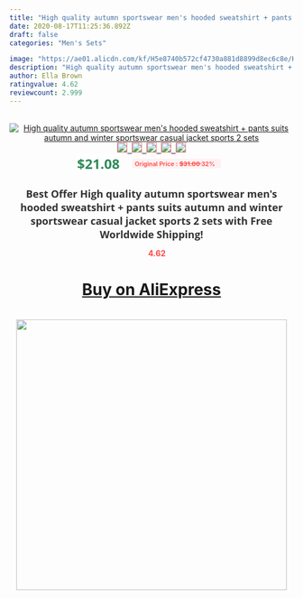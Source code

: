 ```yaml
---
title: "High quality autumn sportswear men's hooded sweatshirt + pants suits autumn and winter sportswear casual jacket sports 2 sets"
date: 2020-08-17T11:25:36.892Z
draft: false
categories: "Men's Sets"

image: "https://ae01.alicdn.com/kf/H5e8740b572cf4730a881d8899d8ec6c8e/High-quality-autumn-sportswear-men-s-hooded-sweatshirt-pants-suits-autumn-and-winter-sportswear-casual-jacket.jpg"
description: "High quality autumn sportswear men's hooded sweatshirt + pants suits autumn and winter sportswear casual jacket sports 2 sets"
author: Ella Brown
ratingvalue: 4.62
reviewcount: 2.999
---
```

<br>
<div style="text-align: center;">
<a href="https://s.click.aliexpress.com/e/_AXlLff" target="_blank" rel="nofollow noopener noreferrer"><img alt="High quality autumn sportswear men's hooded sweatshirt + pants suits autumn and winter sportswear casual jacket sports 2 sets" class="magnifier-image" src="https://ae01.alicdn.com/kf/H5e8740b572cf4730a881d8899d8ec6c8e/High-quality-autumn-sportswear-men-s-hooded-sweatshirt-pants-suits-autumn-and-winter-sportswear-casual-jacket.jpg_640x640.jpg">
<br>
<img style="border:1px solid salmon" src="https://ae01.alicdn.com/kf/H5e8740b572cf4730a881d8899d8ec6c8e/High-quality-autumn-sportswear-men-s-hooded-sweatshirt-pants-suits-autumn-and-winter-sportswear-casual-jacket.jpg_120x120.jpg">&nbsp;&nbsp;<img style="border:1px solid salmon" src="https://ae01.alicdn.com/kf/H84ead541e344445fb3e6b448f652fdcfF/High-quality-autumn-sportswear-men-s-hooded-sweatshirt-pants-suits-autumn-and-winter-sportswear-casual-jacket.jpg_120x120.jpg">&nbsp;&nbsp;<img style="border:1px solid salmon" src="https://ae01.alicdn.com/kf/H712ce27f630f462391800283035b1e75u/High-quality-autumn-sportswear-men-s-hooded-sweatshirt-pants-suits-autumn-and-winter-sportswear-casual-jacket.jpg_120x120.jpg">&nbsp;&nbsp;<img style="border:1px solid salmon" src="https://ae01.alicdn.com/kf/H1b5b4250922f4ebeaef637c538a3e4cao/High-quality-autumn-sportswear-men-s-hooded-sweatshirt-pants-suits-autumn-and-winter-sportswear-casual-jacket.jpg_120x120.jpg">&nbsp;&nbsp;<img style="border:1px solid salmon" src="https://ae01.alicdn.com/kf/Hc5c24a6448c44c18924ce72df9884cabl/High-quality-autumn-sportswear-men-s-hooded-sweatshirt-pants-suits-autumn-and-winter-sportswear-casual-jacket.jpg_120x120.jpg"></a></div><br0>
<div style="text-align: center;"><span style="background-color: white; border: 0px; box-sizing: border-box; color: seagreen; display: inline-block; font-family: &quot;open sans&quot; , &quot;arial&quot; , &quot;helvetica&quot; , sans-serif , &quot;heiti&quot;; font-size: 24px; font-stretch: inherit; font-weight: 700; line-height: inherit; margin: 0px 10px 0px 0px; padding: 0px; vertical-align: middle;">$21.08 </span>
<span style="background: rgb(255 , 241 , 241); border-radius: 3px; border: 0px; box-sizing: border-box; color: #ff4747; display: inline-block; font-family: inherit; font-size: 12px; font-stretch: inherit; font-style: inherit; font-variant: inherit; font-weight: 600; line-height: inherit; margin: 0px; padding: 2px 5px; transform: scale(0.9); vertical-align: middle;">Original Price : <b style="text-decoration: line-through;">$31.00 </b> 32%&nbsp;&nbsp;</span></div>
<h1 style="color: #333333; display: inline-block; font-family: &quot;open sans&quot; , &quot;arial&quot; , &quot;helvetica&quot; , sans-serif , &quot;heiti&quot;; font-size: 18px; font-stretch: inherit; font-weight: 700; text-align: center;">Best Offer High quality autumn sportswear men's hooded sweatshirt + pants suits autumn and winter sportswear casual jacket sports 2 sets with Free Worldwide Shipping!</h1>
<div style="color: #ff4747; text-align: center;">
<img src="https://4.bp.blogspot.com/-M0ZcTcb-5uY/XleCXlxnR4I/AAAAAAAAAEc/OrjgMkXV1oMQFaCRZj5HQwOCBcu3w1FegCPcBGAYYCw/s1600/star.png" style="height: 15px;">&nbsp;<b>4.62</b></div>
<div class="button_cont" align="center"><a class="buynow_a" href="https://s.click.aliexpress.com/e/_AXlLff" target="_blank" rel="nofollow noopener noreferrer"><H1>Buy on AliExpress</H1></a></div><br>
<div class="separator" style="clear: both; text-align: center;">
<img src="https://lh3.googleusercontent.com/-pTy5HemUv9M/XlePHvY0dAI/AAAAAAAAAE4/0nX5iRUoIWY8eMW9Dpxeirr157OZliDIgCLcBGAsYHQ/s1600/badge.gif" width="480">
</div>

